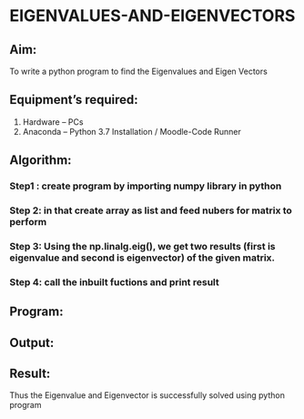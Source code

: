 # EIGENVALUES-AND-EIGENVECTORS
## Aim:
To write a python program to find the Eigenvalues and Eigen Vectors
## Equipment’s required:
1. 	Hardware – PCs
2. 	Anaconda – Python 3.7 Installation / Moodle-Code Runner
## Algorithm:
### Step1 : create program by importing numpy library in python
### Step 2: in that create array as list and feed nubers for matrix to perform
### Step 3: Using the np.linalg.eig(),  we get two results (first is eigenvalue and second is eigenvector) of the given matrix.
### Step 4: call the inbuilt fuctions and print result

## Program:

## Output:
## Result:
Thus the Eigenvalue and Eigenvector is successfully solved using python program
